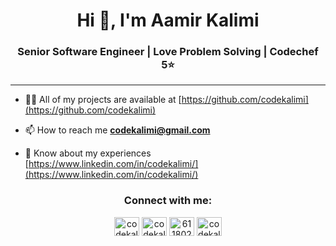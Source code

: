 <h1 align="center">Hi 👋, I'm Aamir Kalimi</h1>
<h3 align="center">Senior Software Engineer | Love Problem Solving | Codechef 5⭐️</h3>

<hr>

- 👨‍💻 All of my projects are available at [https://github.com/codekalimi](https://github.com/codekalimi)

- 📫 How to reach me **codekalimi@gmail.com**

- 📄 Know about my experiences [https://www.linkedin.com/in/codekalimi/](https://www.linkedin.com/in/codekalimi/)

<h3 align="center">Connect with me:</h3>
<p align="center">
<a href="https://twitter.com/codekalimi" target="blank"><img align="center" src="https://cdn.jsdelivr.net/npm/simple-icons@2.18.0/icons/twitter.svg" alt="codekalimi" height="30" width="40" /></a>
<a href="https://linkedin.com/in/codekalimi" target="blank"><img align="center" src="https://cdn.jsdelivr.net/npm/simple-icons@2.18.0/icons/linkedin.svg" alt="codekalimi" height="30" width="40" /></a>
<a href="https://leetcode.com/codekalimi/" target="blank"><img align="center" src="https://cdn.jsdelivr.net/npm/simple-icons@2.18.0/icons/stackoverflow.svg" alt="6118024" height="30" width="40" /></a>
<a href="https://instagram.com/codekalimi" target="blank"><img align="center" src="https://cdn.jsdelivr.net/npm/simple-icons@2.18.0/icons/instagram.svg" alt="codekalimi" height="30" width="40" /></a>
</p>